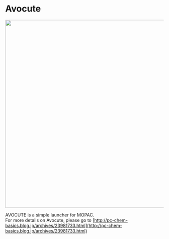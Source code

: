 # Avocute  
<img src="https://user-images.githubusercontent.com/62088244/98334750-ecf1c800-2046-11eb-8975-a0ac5d201dc5.JPG" width="600px">  

AVOCUTE is a simple launcher for MOPAC.  
For more details on Avocute, please go to [http://pc-chem-basics.blog.jp/archives/23981733.html](http://pc-chem-basics.blog.jp/archives/23981733.html)

